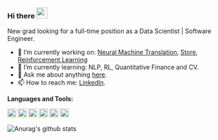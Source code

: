 ### Hi there <img src="https://media.giphy.com/media/hvRJCLFzcasrR4ia7z/giphy.gif" width="25px">

New grad looking for a full-time position as a Data Scientist | Software Engineer.

- 🔭 I’m currently working on: [Neural Machine Translation](https://github.com/dksifoua/Neural-Machine-Translation), [Store](https://github.com/dksifoua/store), [Reinforcement Learning](https://github.com/dksifoua/Reinforcement-Learning)
- 🌱 I’m currently learning: NLP, RL, Quantitative Finance and CV.
- 💬 Ask me about anything [here](https://github.com/dksifoua/dksifoua/issues).
- 📫 How to reach me: [LinkedIn](https://linkedin.com/in/dksifoua).

**Languages and Tools:**  

<code><img height="20" src="https://github.com/valohai/ml-logos/blob/master/scikit-learn.svg"></code>
<code><img height="20" src="https://github.com/valohai/ml-logos/blob/master/keras-text.svg"></code>
<code><img height="20" src="https://github.com/valohai/ml-logos/blob/master/tensorflow-layout.svg"></code>
<code><img height="20" src="https://github.com/valohai/ml-logos/blob/master/pytorch.svg"></code>
<code><img height="20" src="https://github.com/valohai/ml-logos/blob/master/mxnet.svg"></code>
<code><img height="20" src="https://github.com/valohai/ml-logos/blob/master/spark.svg"></code>

![Anurag's github stats](https://github-readme-stats.vercel.app/api?username=dksifoua&show_icons=true)
